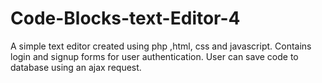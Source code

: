 # Code-Blocks-text-Editor-4
A simple text editor created using php ,html, css and javascript. Contains login and signup forms for user authentication. User can save code to database using an ajax request.
